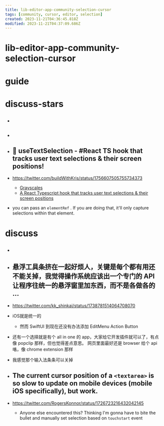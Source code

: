 ```yaml
---
title: lib-editor-app-community-selection-cursor
tags: [community, cursor, editor, selection]
created: 2023-11-21T04:36:45.818Z
modified: 2023-11-21T04:37:09.686Z
---
```


# lib-editor-app-community-selection-cursor

# guide

# discuss-stars
- ## 

- ## 

- ## 🌰 useTextSelection - #React TS hook that tracks user text selections & their screen positions! 
- https://twitter.com/buildWithKris/status/1756607505755734373
  - [Grayscales](https://grayscal.es/hooks/use-text-selection)
  - [A React Typescript hook that tracks user text selections & their screen positions](https://gist.github.com/KristofferEriksson/8acb9b3eb241507eb0f6232938bf4ec7)
- you can pass an `elementRef` . If you are doing that, it'll only capture selections within that element.

# discuss
- ## 

- ## 悬浮工具条挤在一起好烦人，关键是每个都有用还不能关掉，我觉得操作系统应该出一个专门的 API 让程序往统一的悬浮窗里加东西，而不是各做各的 ...
- https://twitter.com/kk_shinkai/status/1738781514064708070
- iOS就是统一的
  - 然而 SwiftUI 到现在还没有办法添加 EditMenu Action Button
- 还有一个选择就是有个 all in one 的 app，大家给它开发插件就可以了，有点像 popclip 那样，但也觉得差点意思。 网页里面最好还是 browser 给个 api 咯，像 chrome extension 那样
- 我感觉那个输入法条条可以关掉

- ## The current cursor position of a `<textarea>` is so slow to update on mobile devices (mobile iOS specifically), but work. 
- https://twitter.com/RogersKonnor/status/1726723216432042145
  - Anyone else encountered this? Thinking I'm gonna have to bite the bullet and manually set selection based on `touchstart` event
